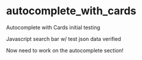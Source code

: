 # autocomplete_with_cards

Autocomplete with Cards initial testing

Javascript search bar w/ test json data verified

Now need to work on the autocomplete section!
